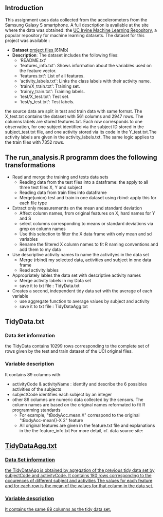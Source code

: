 ## Introduction

This assignment uses data collected from the accelerometers from the Samsung Galaxy S smartphone.
A full description is available at the site where the data was obtained: 
the <a href="http://archive.ics.uci.edu/ml/datasets/Human+Activity+Recognition+Using+Smartphones"> UC Irvine Machine
Learning Repository</a>, a popular repository for machine learning datasets.
The dataset for this project was available : 
* <b>Dataset</b> <a href="https://d396qusza40orc.cloudfront.net/getdata%2Fprojectfiles%2FUCI%20HAR%20Dataset.zip">project files </a> [61Mb]
* <b>Description</b>: The dataset includes the following files:
	- 'README.txt'
	- 'features_info.txt': Shows information about the variables used on the feature vector.
	- 'features.txt': List of all features.
	- 'activity_labels.txt': Links the class labels with their activity name.
	- 'train/X_train.txt': Training set.
	- 'train/y_train.txt': Training labels.
	- 'test/X_test.txt': Test set.
	- 'test/y_test.txt': Test labels.

the source data are split in test and train data with same format. The X_test.txt contains the dataset with 561 columns and 2947 rows. 
The columns labels are stored features.txt. 
Each row corresponds to one observation, for one subject identified via the subject ID stored in the subject_test.txt file, 
and one activity stored via its code in the Y_test.txt.The activity labels are given in the activity_labels.txt.
The same logic applies to the train files with 7352 rows.

## The run_analysis.R programm does the following transformations
* Read and merge the training and tests data sets
	* Reading data from the test files into a dataframe: the apply to all three test files X, Y and subject
	* Reading data from train files into dataframe
	* Merge(union) test and train in one dataset using rbind: apply this for each file type  
* Extract only measurementts on the mean and standard deviation
	* Affect column names, from original features on X, hard names for Y and S  
	* select columns corresponding to means or standard deviations via grep on column names
	* Use this selection to filter the X data frame with only mean and sd variables 
	* Rename the filtered X column names to fit R naming conventions and add them to my data
* Use descriptive activity names to name the activityes in the data set 
	* Merge (rbind) my selected data, activities and subject in one data frame
	* Read activity lables
* Appropriately lables the data set with descriptive activity names
	* Merge activity labels in my Data set 
	* save it to txt file : TidyData.txt
* Creates a second, independent tidy data set with the average of each variable
	* use aggregate function to average values by subject and activity 
	* save it to txt file : TidyDataAgg.txt


## TidyData.txt
### Data Set information
the TidyData contains 10299 rows corresponding to the complete set of rows given by the test and train dataset of the UCI original files.

### Variable description
It contains 89 columns with
* activityCode & activityName : identify and describe the 6 possibles activities of the subjects
* subjectCode identifies each subject by an integer
* other 86 columns are numeric data collected by the sensors. The column names are based on the original names reformated to fit R programming standards
	* For example, "tBodyAcc.mean.X"  correspond to the original "tBodyAcc-mean()-X
2" feature
	* All original features are given in the feature.txt file and explanations in the the feature_info.txt 
For more detail, cf. data source site: <a href="http://archive.ics.uci.edu/ml/datasets/Human+Activity+Recognition+Using+Smartphones">

## TidyDataAgg.txt
### Data Set information
the TidyDataAgg is obtained by agregation of the previous tidy data set by subjectCode and activityCode.
It contains 180 rows corresponding to the occurences of different subject and activities
The values for each feature and for each row is the mean of the values for that column in the data set.

### Variable description
It contains the same 89 columns as the tidy data set. 



